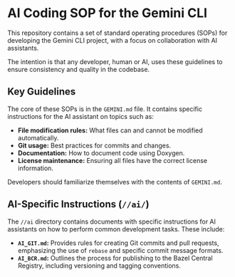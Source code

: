 # AI Coding SOP for the Gemini CLI

This repository contains a set of standard operating procedures (SOPs) for
developing the Gemini CLI project, with a focus on collaboration with AI
assistants.

The intention is that any developer, human or AI, uses these guidelines to
ensure consistency and quality in the codebase.

## Key Guidelines

The core of these SOPs is in the `GEMINI.md` file. It contains specific
instructions for the AI assistant on topics such as:

*   **File modification rules:** What files can and cannot be modified automatically.
*   **Git usage:** Best practices for commits and changes.
*   **Documentation:** How to document code using Doxygen.
*   **License maintenance:** Ensuring all files have the correct license information.

Developers should familiarize themselves with the contents of `GEMINI.md`.

## AI-Specific Instructions (`//ai/`)

The `//ai` directory contains documents with specific instructions for AI
assistants on how to perform common development tasks. These include:

*   **`AI_GIT.md`:** Provides rules for creating Git commits and pull requests,
    emphasizing the use of `rebase` and specific commit message formats.
*   **`AI_BCR.md`:** Outlines the process for publishing to the Bazel Central
    Registry, including versioning and tagging conventions.

